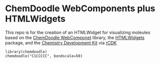 # ChemDoodle WebComponents plus HTMLWidgets

This repo is for the creation of an HTMLWidget for visualizing
moleules based on the [ChemDoodle WebComponet](http://web.chemdoodle.chttps://github.com/rajarshi/cdkr/tree/master/rcdkom/) library,
the [HTMLWidgets](http://www.htmlwidgets.org/) package, and the
[Chemistry Development Kit](https://github.com/cdk) via [rCDK]()

```[R]
library(chemdoodle)
chemdoodle("C1CCCCC", bondscale=50)
```
